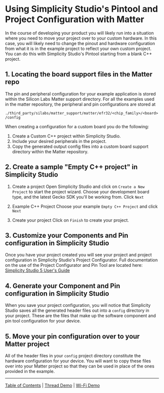 # Using Simplicity Studio's Pintool and Project Configuration with Matter

In the course of developing your product you will likely run into a situation
where you need to move your project over to your custom hardware. In this case,
you will likely need to change the pinout and hardware configuration from what
it is in the example project to reflect your own custom project. You can do this
with Simplicity Studio's Pintool starting from a blank C++ project.

## 1. Locating the board support files in the Matter repo

The pin and peripheral configuration for your example application is stored
within the Silicon Labs Matter support directory. For all the examples used in
the matter repository, the peripheral and pin configurations are stored at

`./third_party/silabs/matter_support/matter/efr32/<chip_family>/<board>/config`

When creating a configuration for a custom board you do the following:

1. Create a Custom C++ project within Simplicity Studio.
2. Include your desired peripherals in the project.
3. Copy the generated output config files into a custom board support directory
   within the Matter repository.

## 2. Create a sample "Empty C++ project" in Simplicity Studio

1. Create a project Open Simplicity Studio and click on `Create a New Project`
   to start the project wizard. Choose your development board type, and the
   latest Gecko SDK you'll be working from. Click `Next`

1. Example C++ Project Choose your example `Empty C++ Project` and click `Next`

1. Create your project Click on `Finish` to create your project.

## 3. Customize your Components and Pin configuration in Simplicity Studio

Once you have your project created you will see your project and project
configuration in Simplicity Studio's Project Configurator. Full documentation on
the use of the Project Configurator and Pin Tool are located here:
[Simplicity Studio 5 User's Guide](https://docs.silabs.com/simplicity-studio-5-users-guide/latest/ss-5-users-guide-developing-with-project-configurator/)

## 4. Generate your Component and Pin configuration in Simplicity Studio

When you save your project configuration, you will notice that Simplicity Studio
saves all the generated header files out into a `config` directory in your
project. These are the files that make up the software component and pin tool
configuration for your device.

## 5. Move your pin configuration over to your Matter project

All of the header files in your `config` project directory constitute the
hardware configuration for your device. You will want to copy these files over
into your Matter project so that they can be used in place of the ones provided
in the example.

---

[Table of Contents](../README.md) | [Thread Demo](../thread/DEMO_OVERVIEW.md) |
[Wi-Fi Demo](../wifi/DEMO_OVERVIEW.md)
